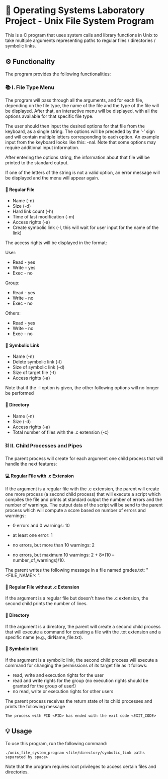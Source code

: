# 📁 Operating Systems Laboratory Project - Unix File System Program 

This is a C program that uses system calls and library functions in Unix to take multiple arguments representing paths to regular files / directories / symbolic links.

## ⚙️ Functionality

The program provides the following functionalities:

### 📚 I. File Type Menu 

The program will pass through all the arguments, and for each file, depending on the file type, the name of the file and the type of the file will be displayed. After that, an interactive menu will be displayed, with all the options available for that specific file type.

The user should then input the desired options for that file from the keyboard, as a single string. The options will be preceded by the ‘-’ sign and will contain multiple letters corresponding to each option. An example input from the keyboard looks like this: -nal. Note that some options may require additional input information.

After entering the options string, the information about that file will be printed to the standard output.

If one of the letters of the string is not a valid option, an error message will be displayed and the menu will appear again.

####  📄 Regular File

- Name (-n)
- Size (-d)
- Hard link count (-h)
- Time of last modification (-m)
- Access rights (-a)
- Create symbolic link (-l, this will wait for user input for the name of the link)

The access rights will be displayed in the format:

User:
- Read - yes
- Write - yes
- Exec - no

Group:
- Read - yes
- Write - no
- Exec - no

Others:
- Read - yes
- Write - no
- Exec - no

#### 🔗 Symbolic Link

- Name (-n)
- Delete symbolic link (-l)
- Size of symbolic link (-d)
- Size of target file (-t)
- Access rights (-a)

Note that if the -l option is given, the other following options will no longer be performed

#### 📂 Directory 

- Name (-n)
- Size (-d)
- Access rights (-a)
- Total number of files with the .c extension (-c)

### ⛓️ II. Child Processes and Pipes 

The parent process will create for each argument one child process that will handle the next features:

#### 💻 Regular File with .c Extension

If the argument is a regular file with the .c extension, the parent will create one more process (a second child process) that will execute a script which compiles the file and prints at standard output the number of errors and the number of warnings.
The output data of the script will be send to the parent process which will compute a score based on number of errors and warnings:

- 0 errors and 0 warnings: 10

- at least one error: 1

- no errors, but more than 10 warnings: 2

- no errors, but maximum 10 warnings: 2 + 8*(10 – number_of_warnings)/10.

The parent writes the following message in a file named grades.txt: "<FILE_NAME>: <SCORE>".

#### 📄  Regular File without .c Extension

If the argument is a regular file but doesn't have the .c extension, the second child prints the number of lines.

#### 📂 Directory 

If the argument is a directory, the parent will create a second child process that will execute a command for creating a file with the .txt extension and a specific name (e.g., dirName_file.txt).

#### 🔗 Symbolic link 

If the argument is a symbolic link, the second child process will execute a command for changing the permissions of its target file as it follows:

- read, write and execution rights for the user
- read and write rights for the group (no execution rights should be granted for the group of user!)
- no read, write or execution rights for other users

The parent process receives the return state of its child processes and prints the following message 

```
The process with PID <PID> has ended with the exit code <EXIT_CODE>
```

## 💡 Usage

To use this program, run the following command:

```
./unix_file_system_program <file/directory/symbolic_link paths separated by space>
```

Note that the program requires root privileges to access certain files and directories.

